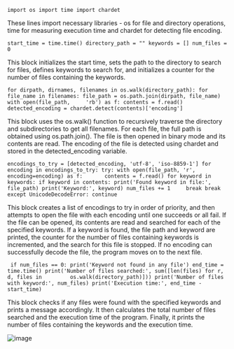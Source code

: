     import os import time import chardet

These lines import necessary libraries - os for file and directory operations, time for measuring execution time and chardet for detecting file encoding.

    start_time = time.time() directory_path = "" keywords = [] num_files = 0

This block initializes the start time, sets the path to the directory to search for files, defines keywords to search for, and initializes a counter for the number of files containing the keywords.

    for dirpath, dirnames, filenames in os.walk(directory_path): for file_name in filenames: file_path = os.path.join(dirpath, file_name) with open(file_path,     'rb') as f: contents = f.read() detected_encoding = chardet.detect(contents)['encoding']

This block uses the os.walk() function to recursively traverse the directory and subdirectories to get all filenames. For each file, the full path is obtained using os.path.join(). The file is then opened in binary mode and its contents are read. The encoding of the file is detected using chardet and stored in the detected_encoding variable.

    encodings_to_try = [detected_encoding, 'utf-8', 'iso-8859-1'] for encoding in encodings_to_try: try: with open(file_path, 'r', encoding=encoding) as f:       contents = f.read() for keyword in keywords: if keyword in contents: print('Found keyword in file:', file_path) print('Keyword:', keyword) num_files += 1     break break except UnicodeDecodeError: continue

This block creates a list of encodings to try in order of priority, and then attempts to open the file with each encoding until one succeeds or all fail. If the file can be opened, its contents are read and searched for each of the specified keywords. If a keyword is found, the file path and keyword are printed, the counter for the number of files containing keywords is incremented, and the search for this file is stopped. If no encoding can successfully decode the file, the program moves on to the next file.

     if num_files == 0: print('Keyword not found in any file') end_time = time.time() print('Number of files searched:', sum([len(files) for r, d, files in         os.walk(directory_path)])) print('Number of files with keyword:', num_files) print('Execution time:', end_time - start_time)

This block checks if any files were found with the specified keywords and prints a message accordingly. It then calculates the total number of files searched and the execution time of the program. Finally, it prints the number of files containing the keywords and the execution time.

![image](https://user-images.githubusercontent.com/128144427/229095280-a7733ed1-6c35-48e8-adf1-ffb47fe26d41.png)

